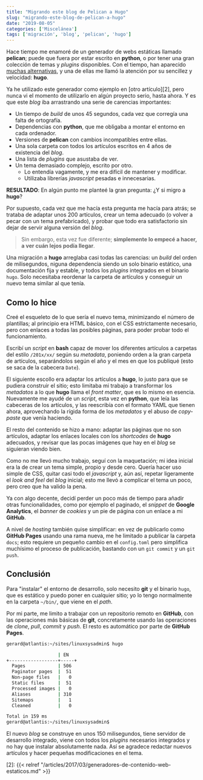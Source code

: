 ```yaml
---
title: "Migrando este blog de Pelican a Hugo"
slug: "migrando-este-blog-de-pelican-a-hugo"
date: "2019-08-05"
categories: ['Miscelánea']
tags: ['migración', 'blog', 'pelican', 'hugo']
---
```


Hace tiempo me enamoré de un generador de webs estáticas llamado **pelican**;
puede que fuera por estar escrito en **python**, o por tener una gran colección
de temas y *plugins* disponibles. Con el tiempo, han aparecido [muchas alternativas][1],
y una de ellas me llamó la atención por su sencillez y velocidad: **hugo**.<!--more-->

Ya he utilizado este generador como ejemplo en [otro artículo][2], pero nunca
vi el momento de utilizarlo en algún proyecto serio, hasta ahora. Y es que este
*blog* iba arrastrando una serie de carencias importantes:

* Un tiempo de *build* de unos 45 segundos, cada vez que corregía una falta de ortografía.
* Dependencias con **python**, que me obligaba a montar el entorno en cada ordenador.
* Versiones de **pelican** con cambios incompatibles entre ellas.
* Una sola carpeta con todos los artículos escritos en 4 años de existencia del *blog*.
* Una lista de *plugins* que asustaba de ver.
* Un tema demasiado complejo, escrito por otro.
    * Lo entendía vagamente, y me era difícil de mantener y modificar.
    * Utilizaba librerías *javascript* pesadas e innecesarias.

**RESULTADO**: En algún punto me planteé la gran pregunta: ¿Y si migro a **hugo**?

Por supuesto, cada vez que me hacía esta pregunta me hacía para atrás; se trataba de
adaptar unos 200 artículos, crear un tema adecuado (o volver a pecar con un tema prefabricado),
y probar que todo era satisfactorio sin dejar de servir alguna versión del *blog*.

> Sin embargo, esta vez fue diferente; **simplemente lo empecé a hacer, a ver cuán lejos podía llegar**.

Una migración a **hugo** arreglaba casi todas las carencias: un *build* del orden
de milisegundos, niguna dependencia siendo un solo binario estático, una documentación
fija y estable, y todos los *plugins* integrados en el binario `hugo`. Solo necesitaba
reordenar la carpeta de artículos y conseguir un nuevo tema similar al que tenía.

## Como lo hice

Creé el esqueleto de lo que sería el nuevo tema, minimizando el número de plantillas; al
principio era HTML básico, con el CSS estrictamente necesario, pero con enlaces a todas
las posibles páginas, para poder probar todo el funcionamiento.

Escribí un *script* en **bash** capaz de mover los diferentes artículos a carpetas
del estilo `/201x/xx/` según su *metadata*, poniendo orden a la gran carpeta de
artículos, separándolos según el año y el mes en que los publiqué (esto se saca
de la cabecera `Date`).

El siguiente escollo era adaptar los artículos a **hugo**, lo justo para que se
pudiera construir el sitio; esto limitaba mi trabajo a transformar los *metadatos*
a lo que **hugo** llama el *front matter*, que es lo mismo en esencia. Nuevamente
me ayudé de un *script*, esta vez en **python**, que leía las cabeceras de los
artículos, y las reescribía con el formato YAML que tienen ahora, aprovechando
la rígida forma de los *metadatos* y el abuso de *copy-paste* que venía haciendo.

El resto del contenido se hizo a mano: adaptar las páginas que no son artículos,
adaptar los enlaces locales con los *shortcodes* de **hugo** adecuados, y revisar
que las pocas imágenes que hay en el *blog* se siguieran viendo bien.

Como no me llevó mucho trabajo, seguí con la maquetación; mi idea inicial era la de
crear un tema simple, propio y desde cero. Quería hacer uso simple de CSS, quitar
casi todo el *javascript* y, aún así, repetar ligeramente el *look and feel* del *blog*
inicial; esto me llevó a complicar el tema un poco, pero creo que ha valido la pena.

Ya con algo decente, decidí perder un poco más de tiempo para añadir otras
funcionalidades, como por ejemplo el paginado, el *snippet* de **Google Analytics**,
el *banner* de *cookies* y un pie de página con un enlace a mi **GitHub**.

A nivel de *hosting* también quise simplificar: en vez de publicarlo como
**GitHub Pages** usando una rama nueva, me he limitado a publicar la carpeta `docs`;
esto requiere un pequeño cambio en el `config.toml` pero simplifica muchísimo el
proceso de publicación, bastando con un `git commit` y un `git push`.

## Conclusión

Para "instalar" el entorno de desarrollo, solo necesito **git** y el binario `hugo`,
que es estático y puedo poner en cualquier sitio; yo lo tengo normalmente en la
carpeta `~/bin/`, que viene en el *path*.

Por mi parte, me limito a trabajar con un repositorio remoto en **GitHub**, con las
operaciones más básicas de **git**, concretamente usando las operaciones de *clone*,
*pull*, *commit* y *push*. El resto es automático por parte de **GitHub Pages**.

```bash
gerard@atlantis:~/sites/linuxsysadmin$ hugo

                   | EN   
+------------------+-----+
  Pages            | 506  
  Paginator pages  |  51  
  Non-page files   |   0  
  Static files     |  51  
  Processed images |   0  
  Aliases          | 310  
  Sitemaps         |   1  
  Cleaned          |   0  

Total in 159 ms
gerard@atlantis:~/sites/linuxsysadmin$ 
```

El nuevo *blog* se construye en unos 150 milisegundos, tiene servidor de desarrollo
integrado, viene con todos los *plugins* necesarios integrados y no hay que instalar
absolutamente nada. Así se agradece redactar nuevos artículos y hacer pequeñas
modificaciones en el tema.

[1]: https://www.staticgen.com/
[2]: {{< relref "/articles/2017/03/generadores-de-contenido-web-estaticos.md" >}}
